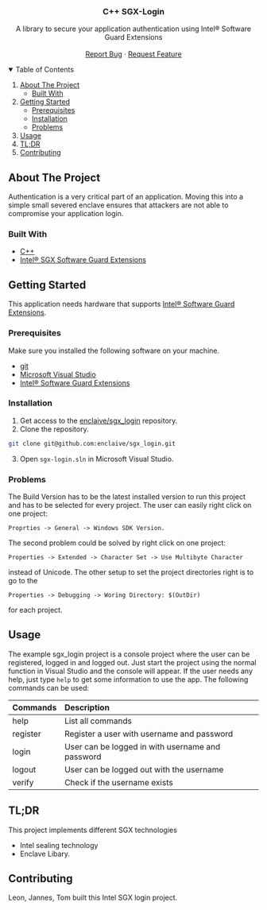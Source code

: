 
<br />
<p align="center">
  <h3 align="center">C++ SGX-Login</h3>

  <p align="center">
    A library to secure your application authentication using Intel® Software Guard Extensions
    <br />
    <br />
    <a href="https://github.com/enclaive/sgx_login/issues">Report Bug</a>
    ·
    <a href="https://github.com/enclaive/sgx_login/issues">Request Feature</a>
  </p>
</p>



<!-- TABLE OF CONTENTS -->
<details open="open">
  <summary>Table of Contents</summary>
  <ol>
    <li>
      <a href="#about-the-project">About The Project</a>
      <ul>
        <li><a href="#built-with">Built With</a></li>
      </ul>
    </li>
    <li>
      <a href="#getting-started">Getting Started</a>
      <ul>
        <li><a href="#prerequisites">Prerequisites</a></li>
        <li><a href="#installation">Installation</a></li>
        <li><a href="#problems">Problems</a></li>
      </ul>
    </li>
    <li><a href="#usage">Usage</a></li>
    <li><a href="#tl;dr">TL;DR</a></li>
    <li><a href="#contributing">Contributing</a></li>
  </ol>
</details>



<!-- ABOUT THE PROJECT -->
## About The Project

Authentication is a very critical part of an application. Moving this into a simple small severed enclave ensures that attackers are not able to compromise your application login.

### Built With

* [C++](https://www.cplusplus.com/)
* [Intel® SGX Software Guard Extensions](https://www.intel.com/content/www/us/en/architecture-and-technology/software-guard-extensions.html)


<!-- GETTING STARTED -->
## Getting Started

This application needs hardware that supports [Intel® Software Guard Extensions](https://www.intel.com/content/www/us/en/support/articles/000028173/processors/intel-core-processors.html).

### Prerequisites

Make sure you installed the following software on your machine.

- [git](https://github.com/git-guides/install-git)
- [Microsoft Visual Studio](https://visualstudio.microsoft.com/)
- [Intel® Software Guard Extensions](https://downloadcenter.intel.com/de/product/80895)

### Installation

1. Get access to the [enclaive/sgx_login](https://github.com/enclaive/sgx_login) repository.
2. Clone the repository.

```sh
git clone git@github.com:enclaive/sgx_login.git
```

3. Open `sgx-login.sln` in Microsoft Visual Studio.

### Problems

The Build Version has to be the latest installed version to run this project and has to be selected for every project. The user can easily right click on one project:          
```
Proprties -> General -> Windows SDK Version. 
```
The second problem could be solved by right click on one project: 
```
Properties -> Extended -> Character Set -> Use Multibyte Character
````
instead of Unicode. The other setup to set the project directories right is to go to the 
```
Properties -> Debugging -> Woring Directory: $(OutDir)
````
 for each project.


<!-- USAGE EXAMPLES -->
## Usage

The example sgx_login project is a console project where the user can be registered, logged in and logged out. Just start the project using the normal function in Visual Studio and the console will appear. If the user needs any help, just type `help` to get some information to use the app. The following commands can be used:

| Commands      | Description|
| ------------- |:-----------|
| help      | List all commands |
| register  | Register a user with username and password   |
| login     | User can be logged in with username and password  |
| logout    | User can be logged out with the username |
| verify    | Check if the username exists |

<!-- TL;DR -->
## TL;DR

This project implements different SGX technologies
- Intel sealing technology 
- Enclave Libary.

<!-- CONTRIBUTING -->
## Contributing

Leon, Jannes, Tom built this Intel SGX login project.


